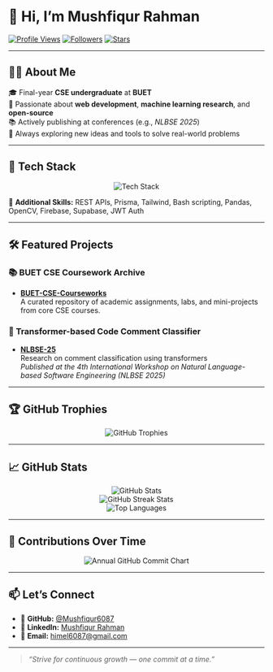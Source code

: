 # 👋 Hi, I’m **Mushfiqur Rahman**

[![Profile Views](https://visitor-badge.laobi.icu/badge?page_id=Mushfiqur6087.Mushfiqur6087)](https://github.com/Mushfiqur6087)
[![Followers](https://img.shields.io/github/followers/Mushfiqur6087?label=Follow&style=social)](https://github.com/Mushfiqur6087?tab=followers)
[![Stars](https://img.shields.io/github/stars/Mushfiqur6087?label=Stars&style=social)](https://github.com/Mushfiqur6087?tab=stars)

---

## 👨‍🎓 About Me
🎓 Final-year **CSE undergraduate** at **BUET**  
🔭 Passionate about **web development**, **machine learning research**, and **open-source**  
📚 Actively publishing at conferences (e.g., _NLBSE 2025_)  
🚀 Always exploring new ideas and tools to solve real-world problems

---

## 🧰 Tech Stack
<p align="center">
  <img src="https://skillicons.dev/icons?i=python,ts,js,react,nextjs,nodejs,express,fastapi,docker,git,github,linux,vite,postgres,mongodb,redis,tensorflow,pytorch,scikitlearn" alt="Tech Stack" />
</p>

🧠 **Additional Skills:** REST APIs, Prisma, Tailwind, Bash scripting, Pandas, OpenCV, Firebase, Supabase, JWT Auth

---

## 🛠️ Featured Projects

### 📚 BUET CSE Coursework Archive
- **[BUET-CSE-Courseworks](https://github.com/Mushfiqur6087/BUET-CSE-Courseworks)**  
  A curated repository of academic assignments, labs, and mini-projects from core CSE courses.

### 🧠 Transformer-based Code Comment Classifier
- **[NLBSE-25](https://github.com/Mushfiqur6087/NLBSE-25)**  
  Research on comment classification using transformers  
  _Published at the 4th International Workshop on Natural Language-based Software Engineering (NLBSE 2025)_

---

## 🏆 GitHub Trophies

<p align="center">
  <img src="https://github-profile-trophy.vercel.app/?username=mushfiqur6087&theme=onestar&column=4&row=2&margin-w=15&margin-h=15" alt="GitHub Trophies" />
</p>

---


## 📈 GitHub Stats

<p align="center">
  <img src="https://github-readme-stats.vercel.app/api?username=Mushfiqur6087&show_icons=true&theme=radical&rank_icon=github&include_all_commits=true&count_private=true" alt="GitHub Stats" />
  <br />
  <img src="https://streak-stats.demolab.com?user=Mushfiqur6087&theme=radical" alt="GitHub Streak Stats" />
  <br />
  <img src="https://github-readme-stats.vercel.app/api/top-langs/?username=Mushfiqur6087&layout=compact&theme=radical&hide=jupyter%20notebook&langs_count=10" alt="Top Languages" />
</p>

---

## 🌱 Contributions Over Time

<p align="center">
  <img src="https://ghchart.rshah.org/2E9AFE/Mushfiqur6087" alt="Annual GitHub Commit Chart" />
</p>

---

## 📫 Let’s Connect
- 🐙 **GitHub:** [@Mushfiqur6087](https://github.com/Mushfiqur6087)  
- 💼 **LinkedIn:** [Mushfiqur Rahman](https://www.linkedin.com/in/mushfiqur-rahman-aab99417a/)  
- 📧 **Email:** [himel6087@gmail.com](mailto:himel6087@gmail.com)

---

> _“Strive for continuous growth — one commit at a time.”_
